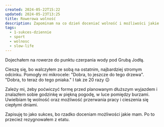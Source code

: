 ```yaml
---
created: 2024-05-22T15:22
updated: 2024-05-23T13:25
title: Rowerowa wolność
description: Zapominam na co dzień doceniać wolność i możliwości jakie mam.
tags:
  - 1-sukces-dziennie
  - sport
  - wolnosc
  - slow-life
---
```

Dojechałem na rowerze do punktu czerpania wody pod Grubą Jodłą.

Cieszę się, bo walczyłem ze sobą na ostatnim, najbardziej stromym odcinku. Pomogły mi mikrocele: "Dobra, to jeszcze do tego drzewa". "Dobra, to teraz do tego pniaka." I tak ze 20 razy 😉

Zależy mi, żeby poćwiczyć formę przed planowanym dłuższym wyjazdem i znalazłem sobie godzinkę w piękną pogodę, w luce pomiędzy burzami. Uwielbiam tę wolność oraz możliwość przerwania pracy i cieszenia się ciepłymi dniami.

Zapisuję to jako sukces, bo rzadko doceniam możliwości jakie mam. Po to przecież rezygnowałem z etatu.